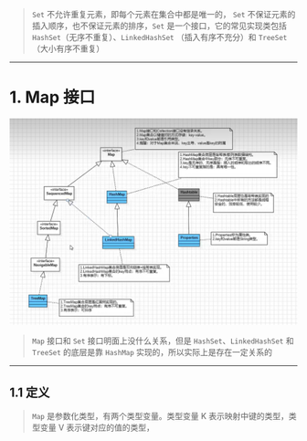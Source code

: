
>`Set` 不允许重复元素，即每个元素在集合中都是唯一的， `Set` 不保证元素的插入顺序，也不保证元素的排序，`Set` 是一个接口，它的常见实现类包括 `HashSet`（无序不重复）、`LinkedHashSet` （插入有序不充分）和 `TreeSet` （大小有序不重复）

****
# 1. Map 接口

![](images/Set%20集合/file-20250428133532.png)

> `Map` 接口和 `Set` 接口明面上没什么关系，但是 `HashSet`、`LinkedHashSet` 和 `TreeSet` 的底层是靠 `HashMap` 实现的，所以实际上是存在一定关系的

****
## 1.1 定义

>`Map` 是参数化类型，有两个类型变量。类型变量 K 表示映射中键的类型，类型变量 V 表示键对应的值的类型，
